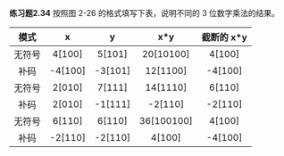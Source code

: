 **练习题2.34** 按照图 2-26 的格式填写下表，说明不同的 3 位数字乘法的结果。

|模式|x|y|x*y|截断的 x*y|
|:---:|:---:|:---:|:---:|:---:|
|无符号|4[100]|5[101]|20[10100]|4[100]|
|补码|-4[100]|-3[101]|12[1100]|-4[100]|
|无符号|2[010]|7[111]|14[1110]|6[110]|
|补码|2[010]|-1[111]|-2[110]|-2[110]|
|无符号|6[110]|6[110]|36[100100]|4[100]|
|补码|-2[110]|-2[110]|4[100]|-4[100]|
